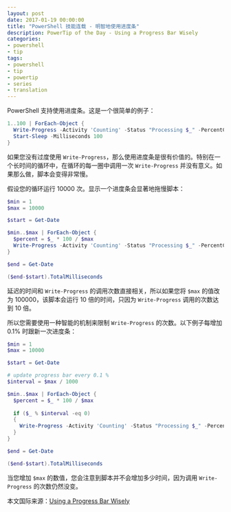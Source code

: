 ```yaml
---
layout: post
date: 2017-01-19 00:00:00
title: "PowerShell 技能连载 - 明智地使用进度条"
description: PowerTip of the Day - Using a Progress Bar Wisely
categories:
- powershell
- tip
tags:
- powershell
- tip
- powertip
- series
- translation
---
```

PowerShell 支持使用进度条。这是一个很简单的例子：

```powershell
1..100 | ForEach-Object {
  Write-Progress -Activity 'Counting' -Status "Processing $_" -PercentComplete $_
  Start-Sleep -Milliseconds 100
}
```

如果您没有过度使用 `Write-Progress`，那么使用进度条是很有价值的。特别在一个长时间的循环中，在循环的每一圈中调用一次 `Write-Progress` 并没有意义。如果那么做，脚本会变得非常慢。

假设您的循环运行 10000 次。显示一个进度条会显著地拖慢脚本：

```powershell
$min = 1
$max = 10000

$start = Get-Date

$min..$max | ForEach-Object {
  $percent = $_ * 100 / $max
  Write-Progress -Activity 'Counting' -Status "Processing $_" -PercentComplete $percent
}

$end = Get-Date

($end-$start).TotalMilliseconds
```

延迟的时间和 `Write-Progress` 的调用次数直接相关，所以如果您将 `$max` 的值改为 100000，该脚本会运行 10 倍的时间，只因为 `Write-Progress` 调用的次数达到 10 倍。

所以您需要使用一种智能的机制来限制 `Write-Progress` 的次数。以下例子每增加 0.1% 时跟新一次进度条：

```powershell
$min = 1
$max = 10000

$start = Get-Date

# update progress bar every 0.1 %
$interval = $max / 1000

$min..$max | ForEach-Object {
  $percent = $_ * 100 / $max
  
  if ($_ % $interval -eq 0)
  {
    Write-Progress -Activity 'Counting' -Status "Processing $_" -PercentComplete $percent
  }
}

$end = Get-Date

($end-$start).TotalMilliseconds
```

当您增加 `$max` 的数值，您会注意到脚本并不会增加多少时间，因为调用 `Write-Progress` 的次数仍然没变。

<!--more-->
本文国际来源：[Using a Progress Bar Wisely](http://community.idera.com/powershell/powertips/b/tips/posts/using-a-progress-bar-wisely)
